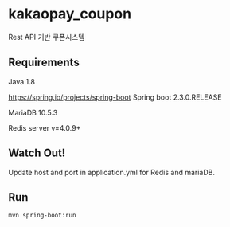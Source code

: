 # kakaopay_coupon 
Rest API 기반 쿠폰시스템


## Requirements
Java 1.8

<a>https://spring.io/projects/spring-boot Spring boot 2.3.0.RELEASE </a>

MariaDB 10.5.3

Redis server v=4.0.9+

## Watch Out!
Update host and port in application.yml for Redis and mariaDB.

## Run
<code>mvn spring-boot:run</code>


